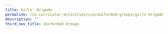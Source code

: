 ```yaml
---
title: Girls' Brigade
permalink: /co-curricular-activities/cca/uniformed-groups/girls-brigade/
description: ""
third_nav_title: Uniformed Groups
---
```

